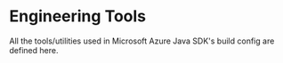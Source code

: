 # Engineering Tools

All the tools/utilities used in Microsoft Azure Java SDK's build config are defined here.
